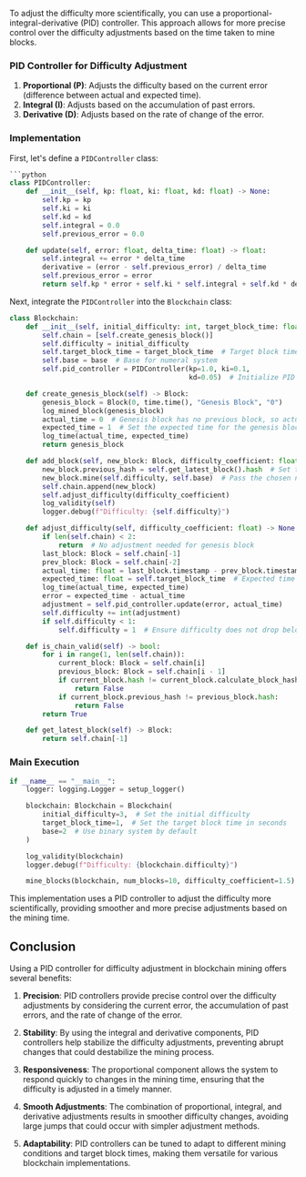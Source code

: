 To adjust the difficulty more scientifically, you can use a proportional-integral-derivative (PID) controller. This approach allows for more precise control over the difficulty adjustments based on the time taken to mine blocks.

### PID Controller for Difficulty Adjustment

1. **Proportional (P)**: Adjusts the difficulty based on the current error (difference between actual and expected time).
2. **Integral (I)**: Adjusts based on the accumulation of past errors.
3. **Derivative (D)**: Adjusts based on the rate of change of the error.

### Implementation

First, let's define a `PIDController` class:

```python
```python
class PIDController:
    def __init__(self, kp: float, ki: float, kd: float) -> None:
        self.kp = kp
        self.ki = ki
        self.kd = kd
        self.integral = 0.0
        self.previous_error = 0.0

    def update(self, error: float, delta_time: float) -> float:
        self.integral += error * delta_time
        derivative = (error - self.previous_error) / delta_time
        self.previous_error = error
        return self.kp * error + self.ki * self.integral + self.kd * derivative
```

Next, integrate the `PIDController` into the `Blockchain` class:

```python
class Blockchain:
    def __init__(self, initial_difficulty: int, target_block_time: float, base: int = 2) -> None:
        self.chain = [self.create_genesis_block()]
        self.difficulty = initial_difficulty
        self.target_block_time = target_block_time  # Target block time in seconds
        self.base = base  # Base for numeral system
        self.pid_controller = PIDController(kp=1.0, ki=0.1,
                                            kd=0.05)  # Initialize PID controller with chosen coefficients

    def create_genesis_block(self) -> Block:
        genesis_block = Block(0, time.time(), "Genesis Block", "0")
        log_mined_block(genesis_block)
        actual_time = 0  # Genesis block has no previous block, so actual time is 0
        expected_time = 1  # Set the expected time for the genesis block
        log_time(actual_time, expected_time)
        return genesis_block

    def add_block(self, new_block: Block, difficulty_coefficient: float) -> None:
        new_block.previous_hash = self.get_latest_block().hash  # Set the previous hash of the new block to the hash of the latest block
        new_block.mine(self.difficulty, self.base)  # Pass the chosen numeral system
        self.chain.append(new_block)
        self.adjust_difficulty(difficulty_coefficient)
        log_validity(self)
        logger.debug(f"Difficulty: {self.difficulty}")

    def adjust_difficulty(self, difficulty_coefficient: float) -> None:
        if len(self.chain) < 2:
            return  # No adjustment needed for genesis block
        last_block: Block = self.chain[-1]
        prev_block: Block = self.chain[-2]
        actual_time: float = last_block.timestamp - prev_block.timestamp
        expected_time: float = self.target_block_time  # Expected time in seconds
        log_time(actual_time, expected_time)
        error = expected_time - actual_time
        adjustment = self.pid_controller.update(error, actual_time)
        self.difficulty += int(adjustment)
        if self.difficulty < 1:
            self.difficulty = 1  # Ensure difficulty does not drop below 1

    def is_chain_valid(self) -> bool:
        for i in range(1, len(self.chain)):
            current_block: Block = self.chain[i]
            previous_block: Block = self.chain[i - 1]
            if current_block.hash != current_block.calculate_block_hash():
                return False
            if current_block.previous_hash != previous_block.hash:
                return False
        return True

    def get_latest_block(self) -> Block:
        return self.chain[-1]
```

### Main Execution

```python
if __name__ == "__main__":
    logger: logging.Logger = setup_logger()

    blockchain: Blockchain = Blockchain(
        initial_difficulty=3,  # Set the initial difficulty
        target_block_time=1,  # Set the target block time in seconds
        base=2  # Use binary system by default
    )

    log_validity(blockchain)
    logger.debug(f"Difficulty: {blockchain.difficulty}")

    mine_blocks(blockchain, num_blocks=10, difficulty_coefficient=1.5)
```

This implementation uses a PID controller to adjust the difficulty more scientifically, providing smoother and more precise adjustments based on the mining time.



## Conclusion

Using a PID controller for difficulty adjustment in blockchain mining offers several benefits:

1. **Precision**: PID controllers provide precise control over the difficulty adjustments by considering the current error, the accumulation of past errors, and the rate of change of the error.

2. **Stability**: By using the integral and derivative components, PID controllers help stabilize the difficulty adjustments, preventing abrupt changes that could destabilize the mining process.

3. **Responsiveness**: The proportional component allows the system to respond quickly to changes in the mining time, ensuring that the difficulty is adjusted in a timely manner.

4. **Smooth Adjustments**: The combination of proportional, integral, and derivative adjustments results in smoother difficulty changes, avoiding large jumps that could occur with simpler adjustment methods.

5. **Adaptability**: PID controllers can be tuned to adapt to different mining conditions and target block times, making them versatile for various blockchain implementations.


